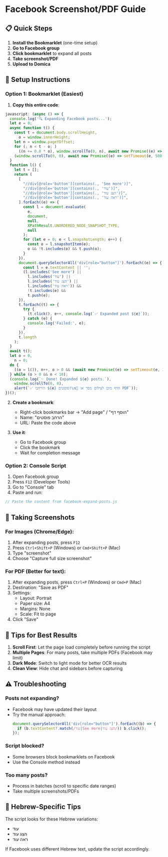 # Facebook Screenshot/PDF Guide

## 📋 Quick Steps

1. **Install the Bookmarklet** (one-time setup)
2. **Go to Facebook group**
3. **Click bookmarklet** to expand all posts
4. **Take screenshot/PDF**
5. **Upload to Domica**

## 🔧 Setup Instructions

### Option 1: Bookmarklet (Easiest)

1. **Copy this entire code**:

```javascript
javascript: (async () => {
  console.log('🔍 Expanding Facebook posts...');
  let e = 0;
  async function t() {
    const t = document.body.scrollHeight,
      o = window.innerHeight;
    let n = window.pageYOffset;
    for (; n < t - o; )
      ((n += 0.8 * o), window.scrollTo(0, n), await new Promise((e) => setTimeout(e, 1e3)), l());
    (window.scrollTo(0, 0), await new Promise((e) => setTimeout(e, 500)));
  }
  function l() {
    let t = [];
    return (
      [
        "//div[@role='button'][contains(., 'See more')]",
        "//div[@role='button'][contains(., 'עוד')]",
        "//div[@role='button'][contains(., 'הצג עוד')]",
        "//div[@role='button'][contains(., 'ראה עוד')]",
      ].forEach((e) => {
        const l = document.evaluate(
          e,
          document,
          null,
          XPathResult.UNORDERED_NODE_SNAPSHOT_TYPE,
          null
        );
        for (let e = 0; e < l.snapshotLength; e++) {
          const o = l.snapshotItem(e);
          o && !t.includes(o) && t.push(o);
        }
      }),
      document.querySelectorAll('div[role="button"]').forEach((e) => {
        const l = e.textContent || '';
        (l.includes('See more') ||
          l.includes('עוד') ||
          l.includes('הצג עוד') ||
          l.includes('ראה עוד')) &&
          !t.includes(e) &&
          t.push(e);
      }),
      t.forEach((t) => {
        try {
          (t.click(), e++, console.log(`✅ Expanded post ${e}`));
        } catch (e) {
          console.log('Failed:', e);
        }
      }),
      t.length
    );
  }
  await t();
  let o = 0,
    n = 0;
  do {
    ((o = l()), n++, o > 0 && (await new Promise((e) => setTimeout(e, 1e3))));
  } while (o > 0 && n < 10);
  (console.log(`✨ Done! Expanded ${e} posts.`),
    window.scrollTo(0, 0),
    alert(`✅ הורחבו ${e} פוסטים!\n📸 הדף מוכן לצילום מסך או PDF`));
})();
```

2. **Create a bookmark**:
   - Right-click bookmarks bar → "Add page" / "הוסף דף"
   - Name: "הרחב פוסטים"
   - URL: Paste the code above

3. **Use it**:
   - Go to Facebook group
   - Click the bookmark
   - Wait for completion message

### Option 2: Console Script

1. Open Facebook group
2. Press `F12` (Developer Tools)
3. Go to "Console" tab
4. Paste and run:

```javascript
// Paste the content from facebook-expand-posts.js
```

## 📸 Taking Screenshots

### For Images (Chrome/Edge):

1. After expanding posts, press `F12`
2. Press `Ctrl+Shift+P` (Windows) or `Cmd+Shift+P` (Mac)
3. Type "screenshot"
4. Choose "Capture full size screenshot"

### For PDF (Better for text):

1. After expanding posts, press `Ctrl+P` (Windows) or `Cmd+P` (Mac)
2. Destination: "Save as PDF"
3. Settings:
   - Layout: Portrait
   - Paper size: A4
   - Margins: None
   - Scale: Fit to page
4. Click "Save"

## 🚀 Tips for Best Results

1. **Scroll First**: Let the page load completely before running the script
2. **Multiple Pages**: For many posts, take multiple PDFs (Facebook may limit)
3. **Dark Mode**: Switch to light mode for better OCR results
4. **Clean View**: Hide chat and sidebars before capturing

## ⚠️ Troubleshooting

### Posts not expanding?

- Facebook may have updated their layout
- Try the manual approach:
  ```javascript
  document.querySelectorAll('div[role="button"]').forEach((b) => {
    if (b.textContent?.match(/עוד|See more|הצג עוד/)) b.click();
  });
  ```

### Script blocked?

- Some browsers block bookmarklets on Facebook
- Use the Console method instead

### Too many posts?

- Process in batches (scroll to specific date ranges)
- Take multiple screenshots/PDFs

## 🎯 Hebrew-Specific Tips

The script looks for these Hebrew variations:

- עוד
- הצג עוד
- ראה עוד

If Facebook uses different Hebrew text, update the script accordingly.

